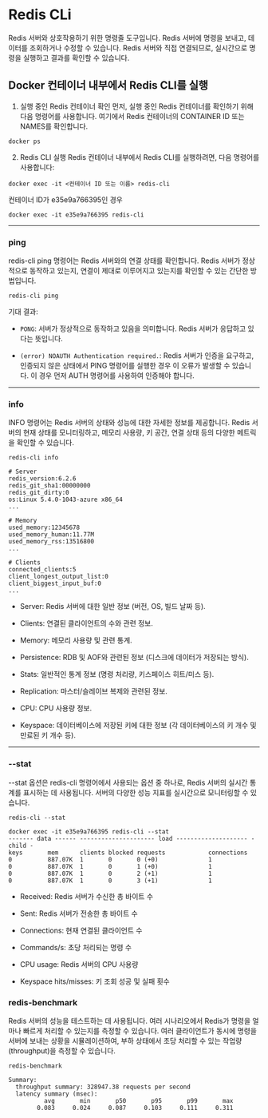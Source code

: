 # Redis CLi

Redis 서버와 상호작용하기 위한 명령줄 도구입니다. Redis 서버에 명령을 보내고, 데이터를 조회하거나 수정할 수 있습니다. Redis 서버와 직접 연결되므로, 실시간으로 명령을 실행하고 결과를 확인할 수 있습니다.


##  Docker 컨테이너 내부에서 Redis CLI를 실행
1. 실행 중인 Redis 컨테이너 확인
먼저, 실행 중인 Redis 컨테이너를 확인하기 위해 다음 명령어를 사용합니다. 여기에서 Redis 컨테이너의 CONTAINER ID 또는 NAMES를 확인합니다.
```
docker ps
```

2. Redis CLI 실행
Redis 컨테이너 내부에서 Redis CLI를 실행하려면, 다음 명령어를 사용합니다:

```
docker exec -it <컨테이너 ID 또는 이름> redis-cli
```

컨테이너 ID가 e35e9a766395인 경우

```
docker exec -it e35e9a766395 redis-cli
```
* * *

### ping
redis-cli ping 명령어는 Redis 서버와의 연결 상태를 확인합니다. Redis 서버가 정상적으로 동작하고 있는지, 연결이 제대로 이루어지고 있는지를 확인할 수 있는 간단한 방법입니다.

```
redis-cli ping
```
기대 결과:
* `PONG`: 서버가 정상적으로 동작하고 있음을 의미합니다. Redis 서버가 응답하고 있다는 뜻입니다.

* `(error) NOAUTH Authentication required.`: Redis 서버가 인증을 요구하고, 인증되지 않은 상태에서 PING 명령어를 실행한 경우 이 오류가 발생할 수 있습니다. 이 경우 먼저 AUTH 명령어를 사용하여 인증해야 합니다.

* * *

### info

INFO 명령어는 Redis 서버의 상태와 성능에 대한 자세한 정보를 제공합니다. Redis 서버의 현재 상태를 모니터링하고, 메모리 사용량, 키 공간, 연결 상태 등의 다양한 메트릭을 확인할 수 있습니다.

```
redis-cli info
```
```
# Server
redis_version:6.2.6
redis_git_sha1:00000000
redis_git_dirty:0
os:Linux 5.4.0-1043-azure x86_64
...

# Memory
used_memory:12345678
used_memory_human:11.77M
used_memory_rss:13516800
...

# Clients
connected_clients:5
client_longest_output_list:0
client_biggest_input_buf:0
...
```

* Server: Redis 서버에 대한 일반 정보 (버전, OS, 빌드 날짜 등).

* Clients: 연결된 클라이언트의 수와 관련 정보.

* Memory: 메모리 사용량 및 관련 통계.

* Persistence: RDB 및 AOF와 관련된 정보 (디스크에 데이터가 저장되는 방식).

* Stats: 일반적인 통계 정보 (명령 처리량, 키스페이스 히트/미스 등).

* Replication: 마스터/슬레이브 복제와 관련된 정보.

* CPU: CPU 사용량 정보.

* Keyspace: 데이터베이스에 저장된 키에 대한 정보 (각 데이터베이스의 키 개수 및 만료된 키 개수 등).



* * *

### --stat
--stat 옵션은 redis-cli 명령어에서 사용되는 옵션 중 하나로, Redis 서버의 실시간 통계를 표시하는 데 사용됩니다. 서버의 다양한 성능 지표를 실시간으로 모니터링할 수 있습니다.

```
redis-cli --stat
```
```
docker exec -it e35e9a766395 redis-cli --stat
------- data ------ --------------------- load -------------------- - child -
keys       mem      clients blocked requests            connections          
0          887.07K  1       0       0 (+0)              1           
0          887.07K  1       0       1 (+0)              1           
0          887.07K  1       0       2 (+1)              1           
0          887.07K  1       0       3 (+1)              1          
```

* Received: Redis 서버가 수신한 총 바이트 수

* Sent: Redis 서버가 전송한 총 바이트 수

* Connections: 현재 연결된 클라이언트 수

* Commands/s: 초당 처리되는 명령 수

* CPU usage: Redis 서버의 CPU 사용량

* Keyspace hits/misses: 키 조회 성공 및 실패 횟수

### redis-benchmark

Redis 서버의 성능을 테스트하는 데 사용됩니다. 여러 시나리오에서 Redis가 명령을 얼마나 빠르게 처리할 수 있는지를 측정할 수 있습니다. 여러 클라이언트가 동시에 명령을 서버에 보내는 상황을 시뮬레이션하여, 부하 상태에서 초당 처리할 수 있는 작업량(throughput)을 측정할 수 있습니다.

```
redis-benchmark
```

```
Summary:
  throughput summary: 328947.38 requests per second
  latency summary (msec):
          avg       min       p50       p95       p99       max
        0.083     0.024     0.087     0.103     0.111     0.311
```
